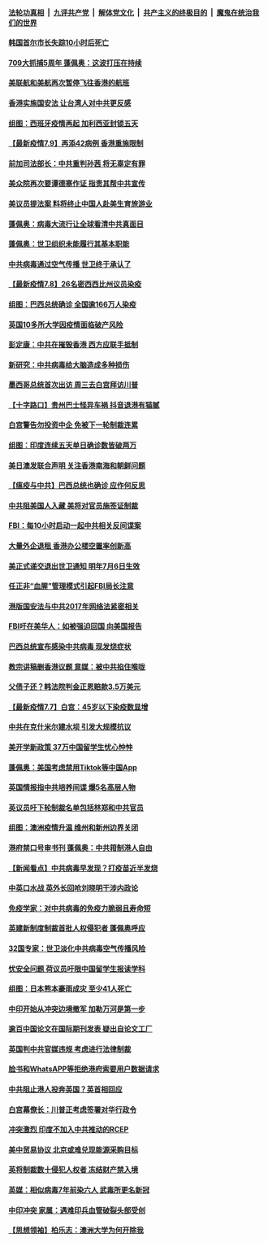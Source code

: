 

####  [法轮功真相](../../../../basic/blob/master/README.md?t=07092131) &nbsp;|&nbsp; [九评共产党](../../../../9ping.md/blob/master/README.md?t=07092131) &nbsp;|&nbsp; [解体党文化](../../../../jtdwh.md/blob/master/README.md?t=07092131)  &nbsp;|&nbsp; [共产主义的终极目的](../../../../gczydzjmd.md/blob/master/README.md?t=07092131) &nbsp;|&nbsp; [魔鬼在统治我们的世界](../../../../mgztzwmdsj.md/blob/master/README.md?t=07092131) 

#### [韩国首尔市长失踪10小时后死亡](../pages/nsc418/n12243734.md?t=07092131) 

#### [709大抓捕5周年 蓬佩奥：这波打压在持续](../pages/nsc418/n12243611.md?t=07092131) 

#### [美联航和美航再次暂停飞往香港的航班](../pages/nsc418/n12243607.md?t=07092131) 

#### [香港实施国安法 让台湾人对中共更反感](../pages/nsc418/n12243520.md?t=07092131) 

#### [组图：西班牙疫情再起 加利西亚封锁五天](../pages/nsc418/n12241508.md?t=07092131) 

#### [【最新疫情7.9】再添42病例 香港重施限制](../pages/nsc418/n12242776.md?t=07092131) 

#### [前加司法部长：中共重判孙茜 将无辜定有罪](../pages/nsc418/n12242297.md?t=07092131) 

#### [美众院再次要谭德塞作证 指责其帮中共宣传](../pages/nsc418/n12242500.md?t=07092131) 

#### [美议员提法案 料将终止中国人赴美生育旅游业](../pages/nsc418/n12242470.md?t=07092131) 

#### [蓬佩奥：病毒大流行让全球看清中共真面目](../pages/nsc418/n12242486.md?t=07092131) 

#### [蓬佩奥：世卫组织未能履行其基本职能](../pages/nsc418/n12242263.md?t=07092131) 

#### [中共病毒通过空气传播 世卫终于承认了](../pages/nsc418/n12241930.md?t=07092131) 

#### [【最新疫情7.8】26名密西西比州议员染疫](../pages/nsc418/n12239975.md?t=07092131) 

#### [组图：巴西总统确诊 全国逾166万人染疫](../pages/nsc418/n12240754.md?t=07092131) 

#### [英国10多所大学因疫情面临破产风险](../pages/nsc418/n12241724.md?t=07092131) 

#### [彭定康：中共在摧毁香港 西方应联手抵制](../pages/nsc418/n12241830.md?t=07092131) 

#### [新研究：中共病毒给大脑造成多种损伤](../pages/nsc418/n12241750.md?t=07092131) 

#### [墨西哥总统首次出访 周三去白宫拜访川普](../pages/nsc418/n12241397.md?t=07092131) 

#### [【十字路口】贵州巴士怪异车祸 抖音退港有猫腻](../pages/nsc418/n12240298.md?t=07092131) 

#### [白宫警告勿投资中企 免被下一轮制裁连累](../pages/nsc418/n12241334.md?t=07092131) 

#### [组图：印度连续五天单日确诊数皆破两万](../pages/nsc418/n12238724.md?t=07092131) 

#### [美日澳发联合声明 关注香港南海和朝鲜问题](../pages/nsc418/n12240998.md?t=07092131) 

#### [【瘟疫与中共】巴西总统也确诊 应作何反思](../pages/nsc418/n12240166.md?t=07092131) 

#### [中共阻美国人入藏 美将对官员施签证制裁](../pages/nsc418/n12240452.md?t=07092131) 

#### [FBI：每10小时启动一起中共相关反间谍案](../pages/nsc418/n12239799.md?t=07092131) 

#### [大量外企退租 香港办公楼空置率创新高](../pages/nsc418/n12240111.md?t=07092131) 

#### [美正式递交退出世卫通知 明年7月6日生效](../pages/nsc418/n12239902.md?t=07092131) 

#### [任正非“血腥”管理模式引起FBI局长注意](../pages/nsc418/n12239966.md?t=07092131) 

#### [港版国安法与中共2017年网络法紧密相关](../pages/nsc418/n12239427.md?t=07092131) 

#### [FBI吁在美华人：如被强迫回国 向美国报告](../pages/nsc418/n12239450.md?t=07092131) 

#### [巴西总统宣布感染中共病毒 现发烧症状](../pages/nsc418/n12239468.md?t=07092131) 

#### [教宗讲稿删香港议题 意媒：被中共掐住喉咙](../pages/nsc418/n12239424.md?t=07092131) 

#### [父债子还？韩法院判金正恩赔款3.5万美元](../pages/nsc418/n12239338.md?t=07092131) 

#### [【最新疫情7.7】白宫：45岁以下染疫数显增](../pages/nsc418/n12237581.md?t=07092131) 

#### [中共在克什米尔建水坝 引发大规模抗议](../pages/nsc418/n12239209.md?t=07092131) 

#### [美开学新政策 37万中国留学生忧心忡忡](../pages/nsc418/n12239233.md?t=07092131) 

#### [蓬佩奥：美国考虑禁用Tiktok等中国App](../pages/nsc418/n12238644.md?t=07092131) 

#### [英国情报指中共培养间谍 爆5名高层人物](../pages/nsc418/n12238557.md?t=07092131) 

#### [英议员吁下轮制裁名单包括林郑和中共官员](../pages/nsc418/n12238655.md?t=07092131) 

#### [组图：澳洲疫情升温 维州和新州边界关闭](../pages/nsc418/n12236420.md?t=07092131) 

#### [港府禁口号审书刊 蓬佩奥：中共箝制港人自由](../pages/nsc418/n12238057.md?t=07092131) 

#### [【新闻看点】中共病毒早发现？打疫苗近半发烧](../pages/nsc418/n12237234.md?t=07092131) 

#### [中英口水战 英外长回呛刘晓明干涉内政论](../pages/nsc418/n12237345.md?t=07092131) 

#### [免疫学家：对中共病毒的免疫力脆弱且寿命短](../pages/nsc418/n12237337.md?t=07092131) 

#### [英建新制度制裁首批人权侵犯者 蓬佩奥呼应](../pages/nsc418/n12237281.md?t=07092131) 

#### [32国专家：世卫淡化中共病毒空气传播风险](../pages/nsc418/n12237248.md?t=07092131) 

#### [忧安全问题 荷议员吁限中国留学生报读学科](../pages/nsc418/n12236937.md?t=07092131) 

#### [组图：日本熊本豪雨成灾 至少41人死亡](../pages/nsc418/n12235775.md?t=07092131) 

#### [中印开始从冲突边境撤军 加勒万河是第一步](../pages/nsc418/n12236708.md?t=07092131) 

#### [逾百中国论文在国际期刊发表 疑出自论文工厂](../pages/nsc418/n12236843.md?t=07092131) 

#### [英国判中共官媒违规 考虑进行法律制裁](../pages/nsc418/n12236722.md?t=07092131) 

#### [脸书和WhatsAPP等拒绝港府索要用户数据请求](../pages/nsc418/n12236669.md?t=07092131) 

#### [中共阻止港人投奔英国？英首相回应](../pages/nsc418/n12236576.md?t=07092131) 

#### [白宫幕僚长：川普正考虑签署对华行政令](../pages/nsc418/n12236557.md?t=07092131) 

#### [冲突激烈 印度不加入中共推动的RCEP](../pages/nsc418/n12236439.md?t=07092131) 

#### [美中贸易协议 北京或难兑现能源采购目标](../pages/nsc418/n12236355.md?t=07092131) 

#### [英将制裁数十侵犯人权者 冻结财产禁入境](../pages/nsc418/n12235718.md?t=07092131) 

#### [英媒：相似病毒7年前染六人 武毒所更名新冠](../pages/nsc418/n12235338.md?t=07092131) 

#### [中印冲突 家属：遇难印兵血管破裂头部受创](../pages/nsc418/n12235064.md?t=07092131) 

#### [【思想领袖】柏乐志：澳洲大学为何开除我](../pages/nsc418/n12174002.md?t=07092131) 

